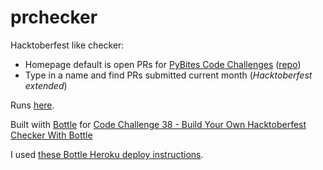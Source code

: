 # prchecker 

Hacktoberfest like checker:

* Homepage default is open PRs for [PyBites Code Challenges](https://pybit.es/pages/challenges.html) ([repo](https://github.com/pybites/challenges))
* Type in a name and find PRs submitted current month (*Hacktoberfest extended*)

Runs [here](https://pybites-prs.herokuapp.com/).

Built wiith [Bottle](https://bottlepy.org) for [Code Challenge 38 - Build Your Own Hacktoberfest Checker With Bottle](https://pybit.es/codechallenge38.html)

I used [these Bottle Heroku deploy instructions](https://github.com/chucknado/bottle_heroku_tutorial).
